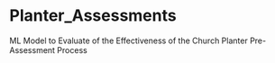 # Planter_Assessments
ML Model to Evaluate of the Effectiveness of the Church Planter Pre-Assessment Process
